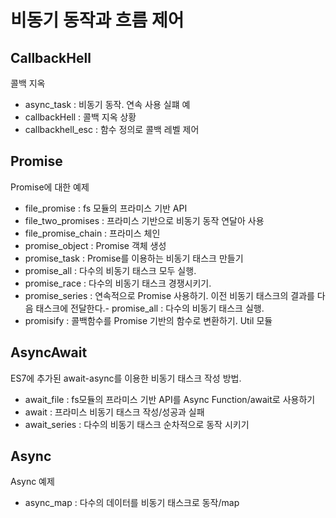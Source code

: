 # 비동기 동작과 흐름 제어

## CallbackHell
콜백 지옥

- async_task : 비동기 동작. 연속 사용 실퍠 예
- callbackHell : 콜백 지옥 상황
- callbackhell_esc : 함수 정의로 콜백 레벨 제어

## Promise

Promise에 대한 예제

- file_promise : fs 모듈의 프라미스 기반 API
- file_two_promises : 프라미스 기반으로 비동기 동작 연달아 사용
- file_promise_chain : 프라미스 체인
- promise_object : Promise 객체 생성
- promise_task : Promise를 이용하는 비동기 태스크 만들기
- promise_all : 다수의 비동기 태스크 모두 실행.
- promise_race : 다수의 비동기 태스크 경쟁시키기.
- promise_series : 연속적으로 Promise 사용하기. 이전 비동기 태스크의 결과를 다음 태스크에 전달한다.- promise_all : 다수의 비동기 태스크 실행.
- promisify : 콜백함수를 Promise 기반의 함수로 변환하기. Util 모듈

## AsyncAwait

ES7에 추가된 await-async를 이용한 비동기 태스크 작성 방법.

- await_file : fs모듈의 프라미스 기반 API를 Async Function/await로 사용하기
- await : 프라미스 비동기 태스크 작성/성공과 실패
- await_series : 다수의 비동기 태스크 순차적으로 동작 시키기


## Async
Async 예제

- async_map : 다수의 데이터를 비동기 태스크로 동작/map

